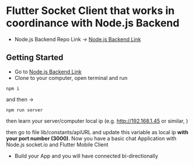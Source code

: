# Flutter Socket Client that works in coordinance with Node.js Backend


- Node.js Backend Repo Link -> [Node.js Backend Link](https://github.com/komnatadeveloper/node_for_flutter_socket)



## Getting Started

- Go to [Node.js Backend Link](https://github.com/komnatadeveloper/node_for_flutter_socket) 
- Clone to your computer, open terminal and run
```
npm i
```
and then ->
```
npm run server
```

then learn your server/computer local ip (e.g.  http://192.168.1.45 or similar, )

then go to file lib/constants/apiURL and update this variable as local ip **with your port number (3000)**. Now you have a basic chat Application with Node.js socket.io and Flutter Mobile Client




- Build your App and you will have connected bi-directionally




